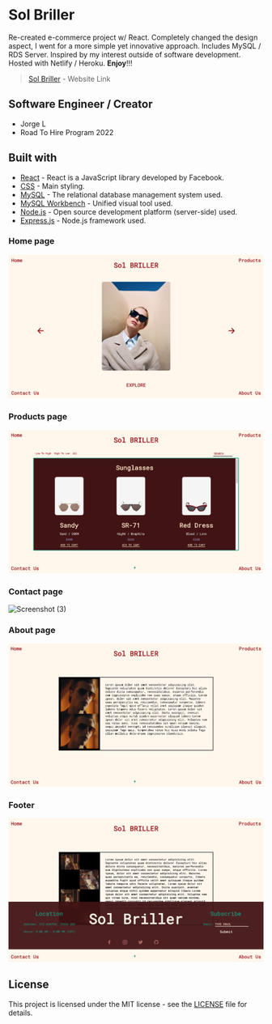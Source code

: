  # **Sol Briller**
 Re-created e-commerce project w/ React. Completely changed the design aspect, I went for a more simple yet innovative approach. Includes MySQL / RDS Server. Inspired by my interest outside of software development. Hosted with Netlify / Heroku. **Enjoy**!!!

  > [Sol Briller](https://lively-travesseiro-3ac36e.netlify.app/) - Website Link

 ## Software Engineer / Creator
 - Jorge L 
 - Road To Hire Program 2022

## **Built with**
* [React](https://reactjs.org/) - React is a JavaScript library developed by Facebook.
* [CSS](https://developer.mozilla.org/en-US/docs/Web/CSS) - Main styling.
* [MySQL](https://www.mysql.com/) - The relational database management system used.
* [MySQL Workbench](https://www.mysql.com/products/workbench/) - Unified visual tool used.
* [Node.js](https://nodejs.org/en/) - Open source development platform (server-side) used.
* [Express.js](https://expressjs.com/) - Node.js framework used. 

### **Home page**
![Screenshot (1)](./src/ss/Home.png)

### **Products page**
![Screenshot (2)](./src/ss/Products.png)

### **Contact page**
![Screenshot (3)](./src/ss/Contact.png)

### **About page**
![Screenshot (4)](./src/ss/About.png)

### **Footer**
![Screenshot (5)](./src/ss/Footer.png)

## **License**
This project is licensed under the MIT license - see the [LICENSE](./LICENSE) file for details.